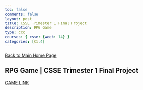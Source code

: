```yaml
---
toc: false
comments: false
layout: post
title: CSSE Trimester 1 Final Project
description: RPG Game
type: ccc
courses: { csse: {week: 14} }
categories: [C1.4]
---
```


[Back to Main Home Page](http://0.0.0.0:4200/student/)

## RPG Game | CSSE Trimester 1 Final Project

[GAME LINK](https://tianbinliu.github.io/CSSE-Tri1-FinalProject/)